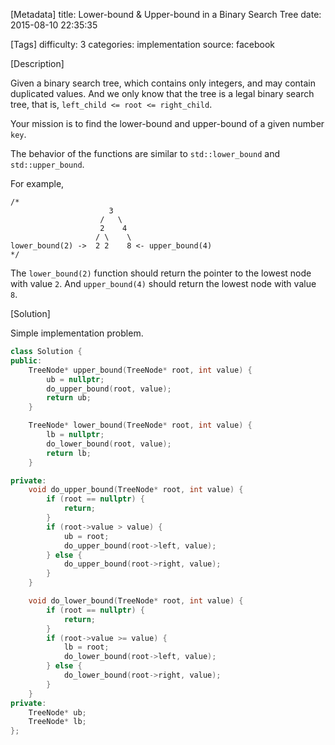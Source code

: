 [Metadata]
title: Lower-bound & Upper-bound in a Binary Search Tree
date: 2015-08-10 22:35:35

[Tags]
difficulty: 3
categories: implementation
source: facebook

[Description]

Given a binary search tree, which contains only integers, and may contain duplicated values. And we only know that the tree is a legal binary search tree, that is, `left_child <= root <= right_child`.

Your mission is to find the lower-bound and upper-bound of a given number `key`.

The behavior of the functions are similar to `std::lower_bound` and `std::upper_bound`.

For example,

```
/*
                      3
                    /   \
                    2    4
                   / \    \
lower_bound(2) ->  2 2    8 <- upper_bound(4)
*/
```

The `lower_bound(2)` function should return the pointer to the lowest node with value `2`. And `upper_bound(4)` should return the lowest node with value `8`.

[Solution]

Simple implementation problem.

```cpp
class Solution {
public:
    TreeNode* upper_bound(TreeNode* root, int value) {
        ub = nullptr;
        do_upper_bound(root, value);
        return ub;
    }

    TreeNode* lower_bound(TreeNode* root, int value) {
        lb = nullptr;
        do_lower_bound(root, value);
        return lb;
    }

private:
    void do_upper_bound(TreeNode* root, int value) {
        if (root == nullptr) {
            return;
        }
        if (root->value > value) {
            ub = root;
            do_upper_bound(root->left, value);
        } else {
            do_upper_bound(root->right, value);
        }
    }

    void do_lower_bound(TreeNode* root, int value) {
        if (root == nullptr) {
            return;
        }
        if (root->value >= value) {
            lb = root;
            do_lower_bound(root->left, value);
        } else {
            do_lower_bound(root->right, value);
        }
    }
private:
    TreeNode* ub;
    TreeNode* lb;
};
```
